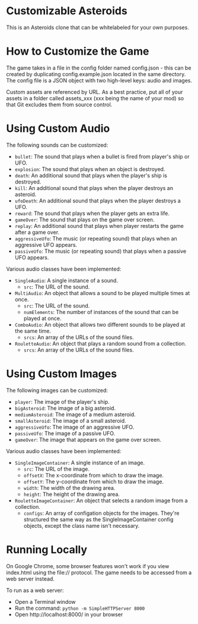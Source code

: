 # Customizable Asteroids

This is an Asteroids clone that can be whitelabeled for your own purposes.

# How to Customize the Game

The game takes in a file in the config folder named config.json - this can be created by duplicating config.example.json located in the same directory. The config file is a JSON object with two high-level keys: audio and images.

Custom assets are referenced by URL. As a best practice, put all of your assets in a folder called assets_xxx (xxx being the name of your mod) so that Git excludes them from source control.

# Using Custom Audio

The following sounds can be customized:
- `bullet`: The sound that plays when a bullet is fired from player's ship or UFO.
- `explosion`: The sound that plays when an object is destroyed.
- `death`: An additional sound that plays when the player's ship is destroyed.
- `kill`: An additional sound that plays when the player destroys an asteroid.
- `ufoDeath`: An additional sound that plays when the player destroys a UFO.
- `reward`: The sound that plays when the player gets an extra life.
- `gameOver`: The sound that plays on the game over screen.
- `replay`: An additional sound that plays when player restarts the game after a game over.
- `aggressiveUfo`: The music (or repeating sound) that plays when an aggressive UFO appears.
- `passiveUfo`: The music (or repeating sound) that plays when a passive UFO appears.

Various audio classes have been implemented:
- `SingleAudio`: A single instance of a sound.
  - `src`: The URL of the sound.
- `MultiAudio`: An object that allows a sound to be played multiple times at once.
  - `src`: The URL of the sound.
  - `numElements`: The number of instances of the sound that can be played at once.
- `ComboAudio`: An object that allows two different sounds to be played at the same time.
  - `srcs`: An array of the URLs of the sound files.
- `RouletteAudio`: An object that plays a random sound from a collection.
  - `srcs`: An array of the URLs of the sound files.

# Using Custom Images

The following images can be customized:
- `player`: The image of the player's ship.
- `bigAsteroid`: The image of a big asteroid.
- `mediumAsteroid`: The image of a medium asteroid.
- `smallAsteroid`: The image of a small asteroid.
- `aggressiveUfo`: The image of an aggressive UFO.
- `passiveUfo`: The image of a passive UFO.
- `gameOver`: The image that appears on the game over screen.

Various audio classes have been implemented:
- `SingleImageContainer`: A single instance of an image.
  - `src`: The URL of the image.
  - `offsetX`: The x-coordinate from which to draw the image.
  - `offsetY`: The y-coordinate from which to draw the image.
  - `width`: The width of the drawing area.
  - `height`: The height of the drawing area.
- `RouletteImageContainer`: An object that selects a random image from a collection.
  - `configs`: An array of configation objects for the images. They're structured the same way as the SingleImageContainer config objects, except the class name isn't necessary.

# Running Locally

On Google Chrome, some browser features won't work if you view index.html using the file:// protocol. The game needs to be accessed from a web server instead.

To run as a web server:
- Open a Terminal window
- Run the command: `python -m SimpleHTTPServer 8000`
- Open http://localhost:8000/ in your browser
